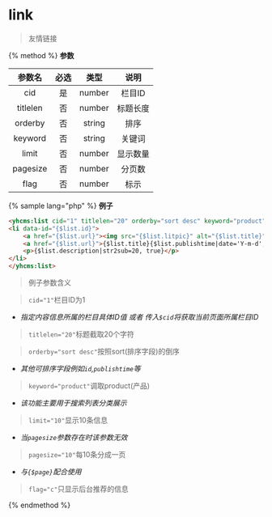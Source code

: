 # link

> 友情链接

{% method %}
**参数**

|参数名|必选|类型|说明|
|:----:|:--:|:--:|:--:|
|cid|是|number|栏目ID|
|titlelen|否|number|标题长度|
|orderby|否|string|排序|
|keyword|否|string|关键词|
|limit|否|number|显示数量|
|pagesize|否|number|分页数|
|flag|否|number|标示|

{% sample lang="php" %}
**例子**

```html
<yhcms:list cid="1" titlelen="20" orderby="sort desc" keyword="product" limit="10" pagesize="10" flag="c">
<li data-id="{$list.id}">
    <a href="{$list.url}"><img src="{$list.litpic}" alt="{$list.title}"></a>
    <a href="{$list.url}">{$list.title}{$list.publishtime|date='Y-m-d',###}</a>
    <p>{$list.description|str2sub=20, true}</p>
</li>
</yhcms:list>
```

>例子参数含义

>`cid="1"`栏目ID为1
* *指定内容信息所属的栏目具体ID值 或者 传入`$cid`将获取当前页面所属栏目ID*
   
>`titlelen="20"`标题截取20个字符

>`orderby="sort desc"`按照sort(排序字段)的倒序
* *其他可排序字段例如`id`,`publishtime`等*

>`keyword="product"`调取product(产品)
* *该功能主要用于搜索列表分类展示*

>`limit="10"`显示10条信息
* *当`pagesize`参数存在时该参数无效*

>`pagesize="10"`每10条分成一页
* *与`{$page}`配合使用*

>`flag="c"`只显示后台推荐的信息



{% endmethod %}